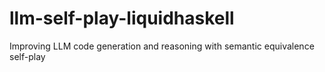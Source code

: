 # llm-self-play-liquidhaskell
Improving LLM code generation and reasoning with semantic equivalence self-play
